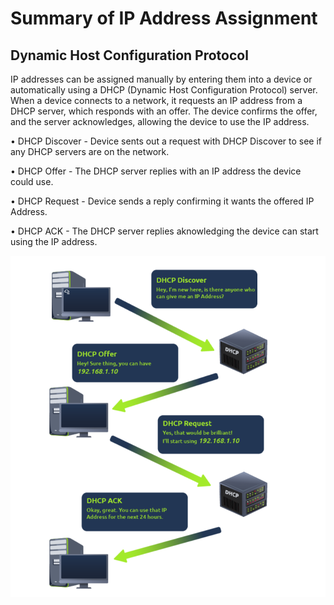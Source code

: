 # Summary of IP Address Assignment

## Dynamic Host Configuration Protocol

IP addresses can be assigned manually by entering them into a device or automatically using a DHCP (Dynamic Host Configuration Protocol) server. When a device connects to a network, it requests an IP address from a DHCP server, which responds with an offer. The device confirms the offer, and the server acknowledges, allowing the device to use the IP address.

 • DHCP Discover - Device sents out a request with DHCP Discover to see if any DHCP servers are on the network.

 • DHCP Offer - The DHCP server replies with an IP address the device could use.

 • DHCP Request - Device sends a reply confirming it wants the offered IP Address.
 
 • DHCP ACK -  The DHCP server replies aknowledging the device can start using the IP address.


![alt text](image-6.png)
